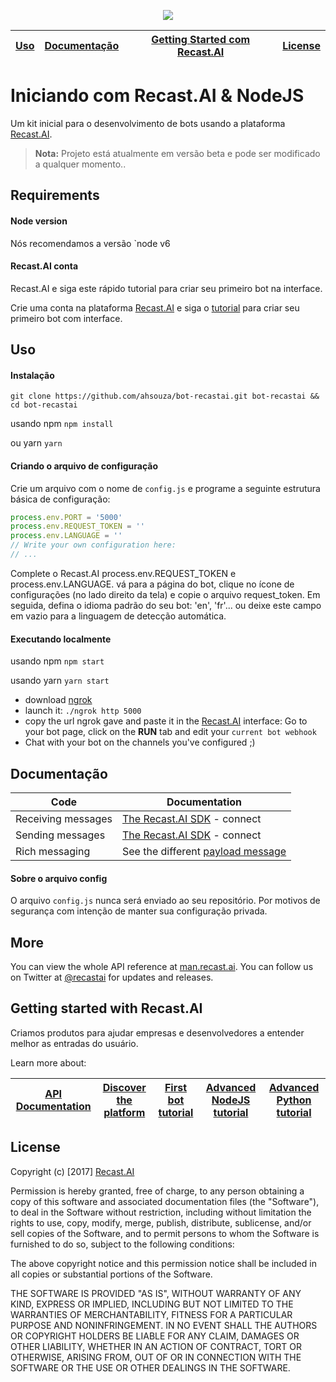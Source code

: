 <p align="center">
  <img src="https://cdn.recast.ai/blog/sdk.png" />
</p>

| [Uso](#usage) | [Documentação](#documentation) | [Getting Started com Recast.AI]( #getting-started-with-recastai) | [License](#license) |
|---|---|---|---|

# Iniciando com Recast.AI & NodeJS

Um kit inicial para o desenvolvimento de bots usando a plataforma [Recast.AI](https://recast.ai).

> **Nota:** Projeto está atualmente em versão beta e pode ser modificado a qualquer momento..

## Requirements

#### Node version

Nós recomendamos a versão `node v6


#### Recast.AI conta

 Recast.AI e siga este rápido tutorial para criar seu primeiro bot na interface.

Crie uma conta na plataforma [Recast.AI](https://recast.ai) e siga o [tutorial](https://recast.ai/gettingstarted) para criar seu primeiro bot com interface.

## Uso


#### Instalação

`git clone https://github.com/ahsouza/bot-recastai.git bot-recastai && cd bot-recastai`

usando npm
`npm install`

ou yarn
`yarn`


#### Criando o arquivo de configuração

 Crie um arquivo com o nome de `config.js` e programe a seguinte estrutura básica de configuração:

```javascript
process.env.PORT = '5000'
process.env.REQUEST_TOKEN = ''
process.env.LANGUAGE = ''
// Write your own configuration here:
// ...
```
Complete o Recast.AI process.env.REQUEST_TOKEN e process.env.LANGUAGE. vá para a página do bot, clique no ícone de configurações (no lado direito da tela) e copie o arquivo request_token. Em seguida, defina o idioma padrão do seu bot: 'en', 'fr'... ou deixe este campo em vazio para a linguagem de detecção automática.

#### Executando localmente

usando npm `npm start`

usando yarn `yarn start`

- download [ngrok](https://ngrok.com/)
- launch it: `./ngrok http 5000`
- copy the url ngrok gave and paste it in the [Recast.AI](https://recast.ai) interface: Go to your bot page, click on the **RUN** tab and edit your `current bot webhook`
- Chat with your bot on the channels you've configured ;)

## Documentação

Code | Documentation
------------ | -------------
Receiving messages | [The Recast.AI SDK](https://github.com/RecastAI/SDK-NodeJS/wiki) - connect
Sending messages | [The Recast.AI SDK](https://github.com/RecastAI/SDK-NodeJS/wiki) - connect
Rich messaging | See the different [payload message](https://man.recast.ai)

#### Sobre o arquivo config

O arquivo `config.js` nunca será enviado ao seu repositório. Por motivos de segurança com intenção de manter sua configuração privada.

## More

You can view the whole API reference at [man.recast.ai](https://man.recast.ai).
You can follow us on Twitter at [@recastai](https://twitter.com/recastai) for updates and releases.

## Getting started with Recast.AI

Criamos produtos para ajudar empresas e desenvolvedores a entender melhor as entradas do usuário.

Learn more about:

| [API Documentation](https://recast.ai/docs/api-reference/) | [Discover the platform](https://recast.ai/docs/create-your-bot) | [First bot tutorial](https://recast.ai/blog/build-your-first-bot-with-recast-ai/) | [Advanced NodeJS tutorial](https://recast.ai/blog/nodejs-chatbot-movie-bot/) | [Advanced Python tutorial](https://recast.ai/blog/python-cryptobot/) |
|---|---|---|---|---|

## License

Copyright (c) [2017] [Recast.AI](https://recast.ai)

Permission is hereby granted, free of charge, to any person obtaining a copy
of this software and associated documentation files (the "Software"), to deal
in the Software without restriction, including without limitation the rights
to use, copy, modify, merge, publish, distribute, sublicense, and/or sell
copies of the Software, and to permit persons to whom the Software is
furnished to do so, subject to the following conditions:

The above copyright notice and this permission notice shall be included in all
copies or substantial portions of the Software.

THE SOFTWARE IS PROVIDED "AS IS", WITHOUT WARRANTY OF ANY KIND, EXPRESS OR
IMPLIED, INCLUDING BUT NOT LIMITED TO THE WARRANTIES OF MERCHANTABILITY,
FITNESS FOR A PARTICULAR PURPOSE AND NONINFRINGEMENT. IN NO EVENT SHALL THE
AUTHORS OR COPYRIGHT HOLDERS BE LIABLE FOR ANY CLAIM, DAMAGES OR OTHER
LIABILITY, WHETHER IN AN ACTION OF CONTRACT, TORT OR OTHERWISE, ARISING FROM,
OUT OF OR IN CONNECTION WITH THE SOFTWARE OR THE USE OR OTHER DEALINGS IN THE
SOFTWARE.
